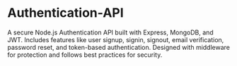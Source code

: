 # Authentication-API
A secure Node.js Authentication API built with Express, MongoDB, and JWT. Includes features like user signup, signin, signout, email verification, password reset, and token-based authentication. Designed with middleware for protection and follows best practices for security.
